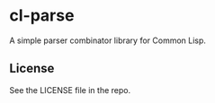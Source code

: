 # cl-parse

A simple parser combinator library for Common Lisp.

## License

See the LICENSE file in the repo.


